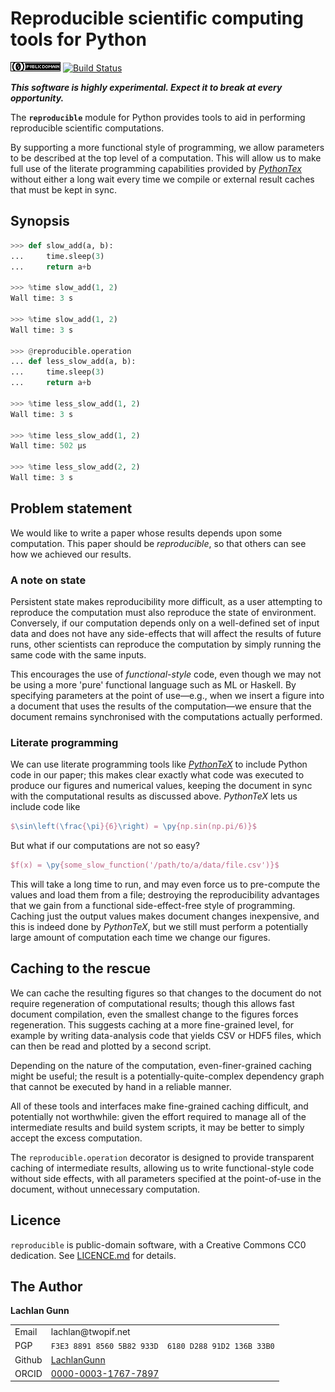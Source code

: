Reproducible scientific computing tools for Python
==================================================

![Public Domain](doc/images/cc0-badge-88x15.png)
[![Build Status](https://travis-ci.org/LachlanGunn/reproducible.svg?branch=master)](https://travis-ci.org/LachlanGunn/reproducible)

___This software is highly experimental.  Expect it to break at every
    opportunity.___

The **`reproducible`** module for Python provides tools to aid
in performing reproducible scientific computations.

By supporting a more functional style of programming, we allow
parameters to be described at the top level of a computation.
This will allow us to make full use of the literate programming
capabilities provided by
[_PythonTex_](https://github.com/gpoore/pythontex)
without either a long wait every time we compile or external result
caches that must be kept in sync.

Synopsis
--------

```python
>>> def slow_add(a, b):
...     time.sleep(3)
...     return a+b

>>> %time slow_add(1, 2)
Wall time: 3 s

>>> %time slow_add(1, 2)
Wall time: 3 s

>>> @reproducible.operation
... def less_slow_add(a, b):
...     time.sleep(3)
...     return a+b

>>> %time less_slow_add(1, 2)
Wall time: 3 s

>>> %time less_slow_add(1, 2)
Wall time: 502 µs

>>> %time less_slow_add(2, 2)
Wall time: 3 s
```

Problem statement
-----------------

We would like to write a paper whose results depends upon
some computation.  This paper should be *reproducible*, so that
others can see how we achieved our results.

### A note on state

Persistent state makes reproducibility more difficult, as a user
attempting to reproduce the computation must also reproduce the
state of environment.  Conversely, if our computation depends only
on a well-defined set of input data and does not have any side-effects
that will affect the results of future runs, other scientists can
reproduce the computation by simply running the same code with the
same inputs.

This encourages the use of _functional-style_ code, even though we
may not be using a more 'pure' functional language such as ML or
Haskell.  By specifying parameters at the point of use&mdash;e.g., when
we insert a figure into a document that uses the results of the
computation&mdash;we ensure that the document remains synchronised
with the computations actually performed.

### Literate programming

We can use literate programming tools like
[_PythonTeX_](https://github.com/gpoore/pythontex) to include Python
code in our paper; this makes clear exactly what code was executed
to produce our figures and numerical values, keeping the document
in sync with the computational results as discussed above.
_PythonTeX_ lets us include code like

```LaTeX
$\sin\left(\frac{\pi}{6}\right) = \py{np.sin(np.pi/6)}$
```
But what if our computations are not so easy?
```LaTeX
$f(x) = \py{some_slow_function('/path/to/a/data/file.csv')}$
```
This will take a long time to run, and may even force us to pre-compute
the values and load them from a file; destroying the reproducibility
advantages that we gain from a functional side-effect-free style
of programming.  Caching just the output values makes document changes
inexpensive, and this is indeed done by _PythonTeX_, but we still must
perform a potentially large amount of computation each time we change
our figures.


Caching to the rescue
---------------------

We can cache the resulting figures so that changes to the document do
not require regeneration of computational results; though this allows
fast document compilation, even the smallest change to the figures
forces regeneration.  This suggests caching at a more fine-grained
level, for example by writing data-analysis code that yields
CSV or HDF5 files, which can then be read and plotted by a second
script.

Depending on the nature of the computation, even-finer-grained
caching might be useful; the result is a potentially-quite-complex
dependency graph that cannot be executed by hand in a reliable
manner.

All of these tools and interfaces make fine-grained caching difficult,
and potentially not worthwhile: given the effort required to manage
all of the intermediate results and build system scripts, it may be
better to simply accept the excess computation.

The `reproducible.operation` decorator is designed to provide
transparent caching of intermediate results, allowing us to write
functional-style code without side effects, with all parameters
specified at the point-of-use in the document, without
unnecessary computation.

Licence
-------

`reproducible` is public-domain software, with a Creative Commons CC0
dedication.  See [LICENCE.md](LICENCE.md) for details.

The Author
----------

**Lachlan Gunn**

<table>
<tr><td>Email</td><td>lachlan@twopif.net</td></tr>
<tr>
    <td>PGP</td>
    <td><code>F3E3 8891 8560 5B82 933D  6180 D288 91D2 136B 33B0</code></td>
</tr>
<tr>
    <td>Github</td>
    <td><a href="https://github.com/lachlangunn">LachlanGunn</a></td>
</tr>
<tr>
    <td>ORCID</td>
    <td><a href="https://orcid.org/0000-0003-1767-7897">0000-0003-1767-7897</a></td>
</tr>
</table>

